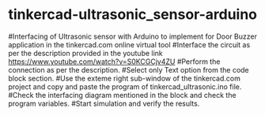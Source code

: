 # tinkercad-ultrasonic_sensor-arduino
#Interfacing of Ultrasonic sensor with Arduino to implement for Door Buzzer application in the tinkercad.com online virtual tool
#Interface the circuit as per the description provided in the youtube link https://www.youtube.com/watch?v=S0KCGCjv4ZU
#Perform the connection as per the description.
#Select only Text option from the code block section.
#Use the exteme right sub-window of the tinkercad.com project and copy and paste the program of tinkercad_ultrasonic.ino file.
#Check the interfacing diagram mentioned in the block and check the program variables.
#Start simulation and verify the results.
